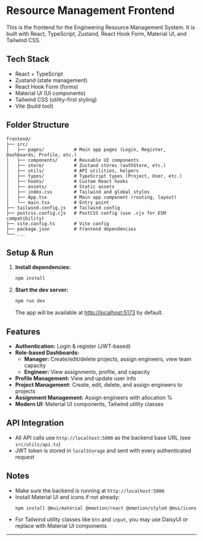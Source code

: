 # Resource Management Frontend

This is the frontend for the Engineering Resource Management System. It is built with React, TypeScript, Zustand, React Hook Form, Material UI, and Tailwind CSS.

## Tech Stack
- React + TypeScript
- Zustand (state management)
- React Hook Form (forms)
- Material UI (UI components)
- Tailwind CSS (utility-first styling)
- Vite (build tool)

## Folder Structure
```
frontend/
├── src/
│   ├── pages/           # Main app pages (Login, Register, Dashboards, Profile, etc.)
│   ├── components/      # Reusable UI components
│   ├── store/           # Zustand stores (authStore, etc.)
│   ├── utils/           # API utilities, helpers
│   ├── types/           # TypeScript types (Project, User, etc.)
│   ├── hooks/           # Custom React hooks
│   ├── assets/          # Static assets
│   ├── index.css        # Tailwind and global styles
│   ├── App.tsx          # Main app component (routing, layout)
│   └── main.tsx         # Entry point
├── tailwind.config.js   # Tailwind config
├── postcss.config.cjs   # PostCSS config (use .cjs for ESM compatibility)
├── vite.config.ts       # Vite config
├── package.json         # Frontend dependencies
└── ...
```

## Setup & Run
1. **Install dependencies:**
   ```sh
   npm install
   ```
2. **Start the dev server:**
   ```sh
   npm run dev
   ```
   The app will be available at [http://localhost:5173](http://localhost:5173) by default.

## Features
- **Authentication:** Login & register (JWT-based)
- **Role-based Dashboards:**
  - **Manager:** Create/edit/delete projects, assign engineers, view team capacity
  - **Engineer:** View assignments, profile, and capacity
- **Profile Management:** View and update user info
- **Project Management:** Create, edit, delete, and assign engineers to projects
- **Assignment Management:** Assign engineers with allocation %
- **Modern UI:** Material UI components, Tailwind utility classes

## API Integration
- All API calls use `http://localhost:5000` as the backend base URL (see `src/utils/api.ts`)
- JWT token is stored in `localStorage` and sent with every authenticated request

## Notes
- Make sure the backend is running at `http://localhost:5000`
- Install Material UI and icons if not already:
  ```sh
  npm install @mui/material @emotion/react @emotion/styled @mui/icons-material
  ```
- For Tailwind utility classes like `btn` and `input`, you may use DaisyUI or replace with Material UI components

---
